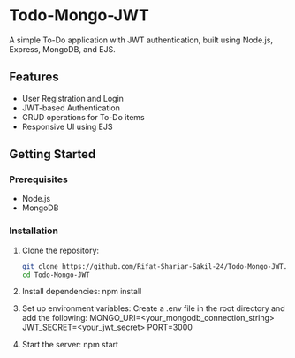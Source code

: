 # Todo-Mongo-JWT

A simple To-Do application with JWT authentication, built using Node.js, Express, MongoDB, and EJS.

## Features
- User Registration and Login
- JWT-based Authentication
- CRUD operations for To-Do items
- Responsive UI using EJS

## Getting Started

### Prerequisites
- Node.js
- MongoDB

### Installation

1. Clone the repository:
   ```bash
   git clone https://github.com/Rifat-Shariar-Sakil-24/Todo-Mongo-JWT.git
   cd Todo-Mongo-JWT
2. Install dependencies:
   npm install

3. Set up environment variables:
   Create a .env file in the root directory and add the following:
   MONGO_URI=<your_mongodb_connection_string>
   JWT_SECRET=<your_jwt_secret>
   PORT=3000
   
4. Start the server:
   npm start
